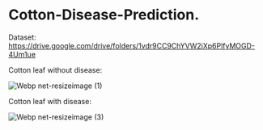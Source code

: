 # Cotton-Disease-Prediction.

Dataset: https://drive.google.com/drive/folders/1vdr9CC9ChYVW2iXp6PlfyMOGD-4Um1ue

Cotton leaf without disease:

![Webp net-resizeimage (1)](https://user-images.githubusercontent.com/38343027/99937804-8978d180-2d8c-11eb-95c1-f660239011a2.jpg)




Cotton leaf with disease:

![Webp net-resizeimage (3)](https://user-images.githubusercontent.com/38343027/99937922-c9d84f80-2d8c-11eb-996f-c7a1e97bff07.jpg)



